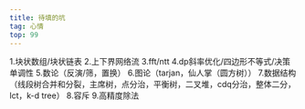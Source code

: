 ```yaml
---
title: 待填的坑
tag: 心情
top: 99
---
```

1.块状数组/块状链表
2.上下界网络流
3.fft/ntt
4.dp斜率优化/四边形不等式/决策单调性
5.数论（反演/筛，置换）
6.图论（tarjan，仙人掌（圆方树））
7.数据结构（线段树合并和分裂，主席树，点分治，平衡树，二叉堆，cdq分治，整体二分，lct，k-d tree）
8.容斥
9.高精度除法